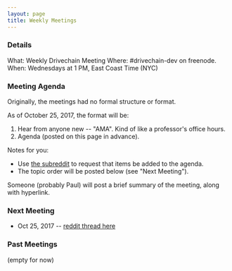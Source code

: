 ```yaml
---
layout: page
title: Weekly Meetings
---
```



### Details

What: Weekly Drivechain Meeting
Where: #drivechain-dev on freenode.
When: Wednesdays at 1 PM, East Coast Time (NYC)

### Meeting Agenda

Originally, the meetings had no formal structure or format.

As of October 25, 2017, the format will be:

1. Hear from anyone new -- "AMA". Kind of like a professor's office hours.
2. Agenda (posted on this page in advance).

Notes for you:

* Use [the subreddit](https://www.reddit.com/r/Drivechains/) to request that items be added to the agenda.
* The topic order will be posted below (see "Next Meeting").

Someone (probably Paul) will post a brief summary of the meeting, along with hyperlink.

### Next Meeting

* Oct 25, 2017 -- [reddit thread here](https://www.reddit.com/r/Drivechains/comments/777pov/drivechaindev_oct_25_2017/)


### Past Meetings

(empty for now)
